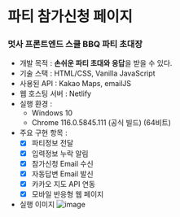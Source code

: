 # 파티 참가신청 페이지
### 멋사 프론트엔드 스쿨 BBQ 파티 초대장
- 개발 목적 : **손쉬운 파티 초대와 응답**을 받을 수 있다.
- 기술 스택 : HTML/CSS, Vanilla JavaScript
- 사용된 API : Kakao Maps, emailJS
- 웹 호스팅 서버 : Netlify
- 실행 환경 :
  - Windows 10
  - Chrome 116.0.5845.111 (공식 빌드) (64비트)
- 주요 구현 항목 :
  - [x] 파티정보 전달
  - [x] 입력정보 누락 알림
  - [x] 참가신청 Email 수신
  - [x] 자동답변 Email 발신
  - [x] 카카오 지도 API 연동
  - [x] 모바일 반응형 웹 페이지
- 실행 이미지
![image](https://github.com/redcontroller/invitation/assets/11751089/b1216a93-4f04-4819-894a-cd82fe2b9cde)


